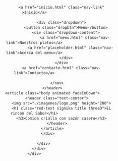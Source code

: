 <html>
<head>
	<meta charset="utf-8">
	<link rel="stylesheet" href="./css/styles.css">
	<link rel="stylesheet" href="https://cdnjs.cloudflare.com/ajax/libs/flexboxgrid/6.3.1/flexboxgrid.min.css">
	<link href="https://fonts.googleapis.com/css?family=Signika&display=swap" rel="stylesheet">
	<link rel="stylesheet" href="https://cdnjs.cloudflare.com/ajax/libs/animate.css/3.5.2/animate.min.css">
</head>
<body>
	<div class="row main-container middle-xs center-xs">
		<div class="col-md-8 col-sm-10 col-xs-11 col-lg-7">
			<div class="box">
				<div class="card animated fadeInUp">
					<header class="main-header">
			    		<nav>
				    		
							<a href="inicio.html" class="nav-link" >Inicio</a>
							
							<div class="dropdown">
								<button class="dropbtn">Menu</button>
								<div class="dropdown-content">
							    		<a href="menu.html" class="nav-link">Nuestros platos</a>
									<a href="placeholder.html" class="nav-link">Acerca del menu</a>
								</div>
							</div>
							<a href="contacto.html" class="nav-link">Contacto</a>
			    			
			    		</nav>
		    		</header>
		    		<article class="body animated fadeInDown">
			    		<header class="text-center">
				    		<img src="./imagenes/logo.png" height="200">
							<h1 class="red-text signika title threeD">EL rincón del Sabor</h1>
							<h3>Comida criolla con sazón casero</h3>
						</header>
					</article>
				</div>
				
			</div>
		</div>
	</div>
</body>
</html>
